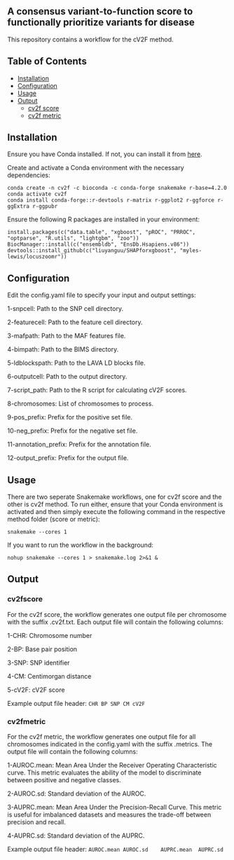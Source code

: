 ## A consensus variant-to-function score to functionally prioritize variants for disease

This repository contains a workflow for the cV2F method.


## Table of Contents

- [Installation](#installation)
- [Configuration](#configuration)
- [Usage](#usage)
- [Output](#output)
  - [cv2f score](#cv2fscore)
  - [cv2f metric](#cv2fmetric)

## Installation

Ensure you have Conda installed. If not, you can install it from [here](https://docs.conda.io/projects/conda/en/latest/user-guide/install/index.html).

Create and activate a Conda environment with the necessary dependencies:

```
conda create -n cv2f -c bioconda -c conda-forge snakemake r-base=4.2.0
conda activate cv2f
conda install conda-forge::r-devtools r-matrix r-ggplot2 r-ggforce r-ggExtra r-ggpubr
```

Ensure the following R packages are installed in your environment:

```
install.packages(c("data.table", "xgboost", "pROC", "PRROC", "optparse", "R.utils", "lightgbm", "zoo"))
BiocManager::install(c("ensembldb", "EnsDb.Hsapiens.v86"))
devtools::install_github(c("liuyanguu/SHAPforxgboost", "myles-lewis/locuszoomr"))
```

## Configuration

Edit the config.yaml file to specify your input and output settings:

1-snpcell: Path to the SNP cell directory.

2-featurecell: Path to the feature cell directory.

3-mafpath: Path to the MAF features file.

4-bimpath: Path to the BIMS directory.

5-ldblockspath: Path to the LAVA LD blocks file.

6-outputcell: Path to the output directory.

7-script_path: Path to the R script for calculating cV2F scores.

8-chromosomes: List of chromosomes to process.

9-pos_prefix: Prefix for the positive set file.

10-neg_prefix: Prefix for the negative set file.

11-annotation_prefix: Prefix for the annotation file.

12-output_prefix: Prefix for the output file.

## Usage

There are two seperate Snakemake workflows, one for cv2f score and the other is cv2f method. To run either, ensure that your Conda environment is activated and then simply execute the following command in the respective method folder (score or metric):

`snakemake --cores 1`

If you want to run the workflow in the background:

`nohup snakemake --cores 1 > snakemake.log 2>&1 &`


## Output

### cv2fscore

For the cv2f score, the workflow generates one output file per chromosome with the suffix .cv2f.txt. Each output file will contain the following columns:

1-CHR: Chromosome number

2-BP: Base pair position

3-SNP: SNP identifier

4-CM: Centimorgan distance

5-cV2F: cV2F score


Example output file header:
`CHR BP SNP CM cV2F`

### cv2fmetric

For the cv2f metric, the workflow generates one output file for all chromosomes indicated in the config.yaml with the suffix .metrics. The output file will contain the following columns:


1-AUROC.mean: Mean Area Under the Receiver Operating Characteristic curve. This metric evaluates the ability of the model to discriminate between positive and negative classes. 

2-AUROC.sd: Standard deviation of the AUROC.

3-AUPRC.mean: Mean Area Under the Precision-Recall Curve. This metric is useful for imbalanced datasets and measures the trade-off between precision and recall. 

4-AUPRC.sd: Standard deviation of the AUPRC.

Example output file header:
`AUROC.mean	AUROC.sd	AUPRC.mean	AUPRC.sd`

